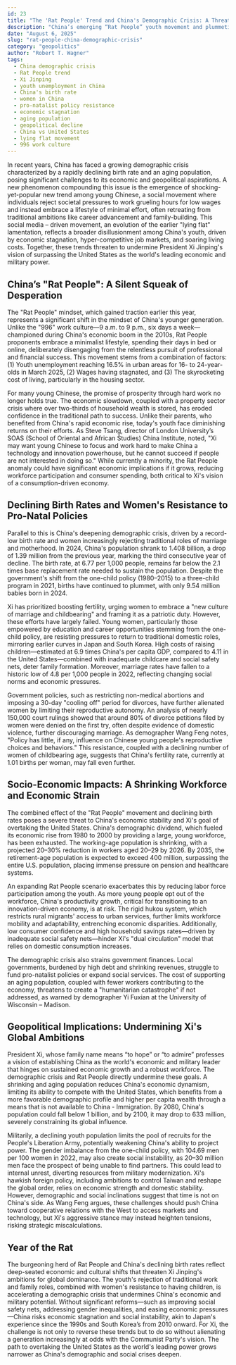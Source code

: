 ```yaml
---
id: 23
title: "The 'Rat People' Trend and China's Demographic Crisis: A Threat to Xi Jinping's Global Ambitions"
description: "China’s emerging “Rat People” youth movement and plummeting birth rates threaten to derail President Xi Jinping’s economic and geopolitical ambitions. This article explores how social disillusionment, gender resistance, and an aging population are creating a demographic time bomb."
date: "August 6, 2025"
slug: "rat-people-china-demographic-crisis"
category: "geopolitics"
author: "Robert T. Wagner"
tags:
  - China demographic crisis
  - Rat People trend
  - Xi Jinping
  - youth unemployment in China
  - China's birth rate
  - women in China
  - pro-natalist policy resistance
  - economic stagnation
  - aging population
  - geopolitical decline
  - China vs United States
  - lying flat movement
  - 996 work culture
---
```


In recent years, China has faced a growing demographic crisis characterized by a rapidly declining birth rate and an aging population, posing significant challenges to its economic and geopolitical aspirations. A new phenomenon compounding this issue is the emergence of shocking-yet-popular new trend among young Chinese, a social movement where individuals reject societal pressures to work grueling hours for low wages and instead embrace a lifestyle of minimal effort, often retreating from traditional ambitions like career advancement and family-building. This social media – driven movement, an evolution of the earlier "lying flat" lamentation, reflects a broader disillusionment among China's youth, driven by economic stagnation, hyper-competitive job markets, and soaring living costs. Together, these trends threaten to undermine President Xi Jinping's vision of surpassing the United States as the world's leading economic and military power.

## China’s "Rat People": A Silent Squeak of Desperation

The "Rat People" mindset, which gained traction earlier this year, represents a significant shift in the mindset of China's younger generation. Unlike the "996" work culture—9 a.m. to 9 p.m., six days a week—championed during China's economic boom in the 2010s, Rat People proponents embrace a minimalist lifestyle, spending their days in bed or online, deliberately disengaging from the relentless pursuit of professional and financial success. This movement stems from a combination of factors: (1) Youth unemployment reaching 16.5% in urban areas for 16- to 24-year-olds in March 2025, (2) Wages having stagnated, and (3) The skyrocketing cost of living, particularly in the housing sector.

For many young Chinese, the promise of prosperity through hard work no longer holds true. The economic slowdown, coupled with a property sector crisis where over two-thirds of household wealth is stored, has eroded confidence in the traditional path to success. Unlike their parents, who benefited from China's rapid economic rise, today's youth face diminishing returns on their efforts. As Steve Tsang, director of London University’s SOAS (School of Oriental and African Studies) China Institute, noted, "Xi may want young Chinese to focus and work hard to make China a technology and innovation powerhouse, but he cannot succeed if people are not interested in doing so." While currently a minority, the Rat People anomaly could have significant economic implications if it grows, reducing workforce participation and consumer spending, both critical to Xi's vision of a consumption-driven economy.

## Declining Birth Rates and Women's Resistance to Pro-Natal Policies

Parallel to this is China's deepening demographic crisis, driven by a record-low birth rate and women increasingly rejecting traditional roles of marriage and motherhood. In 2024, China's population shrank to 1.408 billion, a drop of 1.39 million from the previous year, marking the third consecutive year of decline. The birth rate, at 6.77 per 1,000 people, remains far below the 2.1 times base replacement rate needed to sustain the population. Despite the government's shift from the one-child policy (1980–2015) to a three-child program in 2021, births have continued to plummet, with only 9.54 million babies born in 2024.

Xi has prioritized boosting fertility, urging women to embrace a "new culture of marriage and childbearing" and framing it as a patriotic duty. However, these efforts have largely failed. Young women, particularly those empowered by education and career opportunities stemming from the one-child policy, are resisting pressures to return to traditional domestic roles, mirroring earlier curves in Japan and South Korea. High costs of raising children—estimated at 6.9 times China's per capita GDP, compared to 4.11 in the United States—combined with inadequate childcare and social safety nets, deter family formation. Moreover, marriage rates have fallen to a historic low of 4.8 per 1,000 people in 2022, reflecting changing social norms and economic pressures.

Government policies, such as restricting non-medical abortions and imposing a 30-day "cooling off" period for divorces, have further alienated women by limiting their reproductive autonomy. An analysis of nearly 150,000 court rulings showed that around 80% of divorce petitions filed by women were denied on the first try, often despite evidence of domestic violence, further discouraging marriage. As demographer Wang Feng notes, "Policy has little, if any, influence on Chinese young people's reproductive choices and behaviors." This resistance, coupled with a declining number of women of childbearing age, suggests that China's fertility rate, currently at 1.01 births per woman, may fall even further.

## Socio-Economic Impacts: A Shrinking Workforce and Economic Strain

The combined effect of the "Rat People" movement and declining birth rates poses a severe threat to China's economic stability and Xi's goal of overtaking the United States. China's demographic dividend, which fueled its economic rise from 1980 to 2000 by providing a large, young workforce, has been exhausted. The working-age population is shrinking, with a projected 20–30% reduction in workers aged 20–29 by 2026. By 2035, the retirement-age population is expected to exceed 400 million, surpassing the entire U.S. population, placing immense pressure on pension and healthcare systems.

An expanding Rat People scenario exacerbates this by reducing labor force participation among the youth. As more young people opt out of the workforce, China's productivity growth, critical for transitioning to an innovation-driven economy, is at risk. The rigid hukou system, which restricts rural migrants' access to urban services, further limits workforce mobility and adaptability, entrenching economic disparities. Additionally, low consumer confidence and high household savings rates—driven by inadequate social safety nets—hinder Xi's "dual circulation" model that relies on domestic consumption increases.

The demographic crisis also strains government finances. Local governments, burdened by high debt and shrinking revenues, struggle to fund pro-natalist policies or expand social services. The cost of supporting an aging population, coupled with fewer workers contributing to the economy, threatens to create a "humanitarian catastrophe" if not addressed, as warned by demographer Yi Fuxian at the University of Wisconsin – Madison.

## Geopolitical Implications: Undermining Xi's Global Ambitions

President Xi, whose family name means “to hope” or “to admire” professes a vision of establishing China as the world's economic and military leader that hinges on sustained economic growth and a robust workforce. The demographic crisis and Rat People directly undermine these goals. A shrinking and aging population reduces China's economic dynamism, limiting its ability to compete with the United States, which benefits from a more favorable demographic profile and higher per capita wealth through a means that is not available to China - Immigration. By 2080, China's population could fall below 1 billion, and by 2100, it may drop to 633 million, severely constraining its global influence.

Militarily, a declining youth population limits the pool of recruits for the People's Liberation Army, potentially weakening China's ability to project power. The gender imbalance from the one-child policy, with 104.69 men per 100 women in 2022, may also create social instability, as 20–30 million men face the prospect of being unable to find partners. This could lead to internal unrest, diverting resources from military modernization.
Xi's hawkish foreign policy, including ambitions to control Taiwan and reshape the global order, relies on economic strength and domestic stability. However, demographic and social inclinations suggest that time is not on China's side. As Wang Feng argues, these challenges should push China toward cooperative relations with the West to access markets and technology, but Xi's aggressive stance may instead heighten tensions, risking strategic miscalculations.

## Year of the Rat

The burgeoning herd of Rat People and China's declining birth rates reflect deep-seated economic and cultural shifts that threaten Xi Jinping's ambitions for global dominance. The youth's rejection of traditional work and family roles, combined with women's resistance to having children, is accelerating a demographic crisis that undermines China's economic and military potential. Without significant reforms—such as improving social safety nets, addressing gender inequalities, and easing economic pressures—China risks economic stagnation and social instability, akin to Japan's experience since the 1990s and South Korea’s from 2010 onward. For Xi, the challenge is not only to reverse these trends but to do so without alienating a generation increasingly at odds with the Communist Party's vision. The path to overtaking the United States as the world's leading power grows narrower as China's demographic and social crises deepen.
